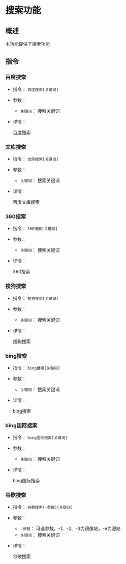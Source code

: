 # 搜索功能

## 概述

本功能提供了搜索功能

## 指令

### 百度搜索

- 指令： `百度搜索[关键词]`

- 参数：

  - `关键词`： 搜索关键词

- 详情：

  百度搜索

### 文库搜索

- 指令： `文库搜索[关键词]`

- 参数：

  - `关键词`： 搜索关键词

- 详情：

  百度文库搜索

### 360搜索

- 指令： `360搜索[关键词]`

- 参数：

  - `关键词`： 搜索关键词

- 详情：

  360搜索

### 搜狗搜索

- 指令： `搜狗搜索[关键词]`

- 参数：

  - `关键词`： 搜索关键词

- 详情：

  搜狗搜索

### bing搜索

- 指令： `bing搜索[关键词]`

- 参数：

  - `关键词`： 搜索关键词

- 详情：

  bing搜索

### bing国际搜索

- 指令： `bing国际搜索[关键词]`

- 参数：

  - `关键词`： 搜索关键词

- 详情：

  bing国际搜索

### 谷歌搜索

- 指令： `谷歌搜索(-参数)[关键词]`

- 参数：

  - `-参数`： 可选参数，-1、-2、-3为镜像站，-e为源站
  - `关键词`： 搜索关键词

- 详情：

  谷歌搜索
